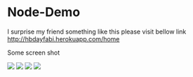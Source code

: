 # Node-Demo
I surprise my friend something like this please visit bellow link<br>
http://hbdayfabi.herokuapp.com/home

Some screen shot 

<img src="https://user-images.githubusercontent.com/46772783/110491304-2af71980-8117-11eb-9a00-11b5ceae2840.png"/>
<img src="https://user-images.githubusercontent.com/46772783/110491321-2cc0dd00-8117-11eb-8536-62595defff70.png"/>
<img src="https://user-images.githubusercontent.com/46772783/110491327-2e8aa080-8117-11eb-8936-2ef309651bd3.png"/>
<img src="https://user-images.githubusercontent.com/46772783/110491334-30546400-8117-11eb-9654-999c0b12a746.png"/>
